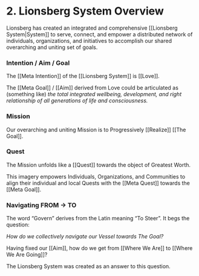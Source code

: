 # 2. Lionsberg System Overview
Lionsberg has created an integrated and comprehensive [[Lionsberg System|System]] to serve, connect, and empower a distributed network of individuals, organizations, and initiatives to accomplish our shared overarching and uniting set of goals.

### Intention / Aim / Goal 
The [[Meta Intention]] of the [[Lionsberg System]] is [[Love]].

The [[Meta Goal]] / [[Aim]] derived from Love could be articulated as (something like) _the total integrated wellbeing, development, and right relationship of all generations of life and consciousness._ 

### Mission
Our overarching and uniting Mission is to Progressively [[Realize]] [[The Goal]]. 

### Quest
The Mission unfolds like a [[Quest]] towards the object of Greatest Worth. 

This imagery empowers Individuals, Organizations, and Communities to align their individual and local Quests with the [[Meta Quest]] towards the [[Meta Goal]]. 

### Navigating FROM -> TO
The word “Govern” derives from the Latin meaning “To Steer”. It begs the question: 

_How do we collectively navigate our Vessel towards The Goal?_  

Having fixed our [[Aim]], how do we get from [[Where We Are]] to [[Where We Are Going]]? 

The Lionsberg System was created as an answer to this question. 